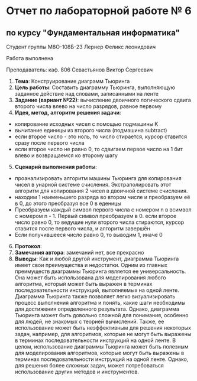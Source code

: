# Отчет по лабораторной работе № 6
## по курсу "Фундаментальная информатика"

Студент группы М8О-108Б-23 Лернер Феликс леонидович

Работа выполнена 

Преподаватель: каф. 806 Севастьянов Виктор Сергеевич

1. **Тема**: Конструирование диаграмм Тьюринга
2. **Цель работы**: Составить диаграмму Тьюринга, выполняющую заданное действие над словами, записанными на ленте
3. **Задание (вариант №22)**: вычисление двоичного логического сдвига второго числа влево на число разрядов, равное первому
4. **Идея, метод, алгоритм решения задачи**:
- копирование исходных чисел с помощью подмашины K
- вычитание единицы из второго числа (подмашина subtract)
- если второе число - это ноль, то число стирается, курсор ставится сразу после первого числа
- если второе число не равно 0, то сдвигаем первое число на 1 бит влево и возвращаемся ко второму шагу
5. **Сценарий выполнения работы**:
- проанализировать алгоритм машины Тьюринга для копирования чисел в унарной системе счисления. Экстраполировать этот алгоритм для копирования 2 чисел в двоичной системе счисления.
- находим 1 наименьшего разряда во втором числе и преобразуем её в 0, до этого преобразуя все 0 в еденицы
- Преобразуем каждый символ первого числа с номером n в всимвол с номером n - 1. Первый символ преобразуем в 0.
если второе число равно 0, то ведущие нули второго числа стираются, курсор ставится после первого числа, и алгоритм завершён
- Если получившееся число равно 0, то выводим 1, иначе 0
6. **Протокол**:
7. **Замечания автора**: замечаний нет, все прекрасно 
8. **Выводы**: Как и любой другой инструмент, диаграмма Тьюринга имеет свои преимущества и недостатки.
Одним из главных преимуществ диаграммы Тьюринга является ее универсальность. Она может быть использована для моделирования любого алгоритма, который может быть выражен в терминах последовательности инструкций, выполняемых на одной ленте. Диаграмма Тьюринга также позволяет легко визуализировать процесс выполнения алгоритма и понять, какие шаги необходимы для достижения определенного результата.
Однако, диаграмма Тьюринга может быть довольно сложной для понимания, особенно для людей, не знакомых с теорией вычислений. Также, ее использование может быть неэффективным для решения некоторых задач, например, для алгоритмов, которые не могут быть выражены в терминах последовательности инструкций на одной ленте.
В целом, использование диаграммы Тьюринга может быть полезным для моделирования алгоритмов, которые могут быть выражены в терминах последовательности инструкций на одной ленте. Однако, для решения более сложных задач, может потребоваться использование других методов и инструментов.
